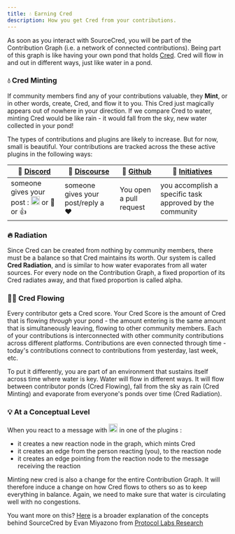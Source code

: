 ```yaml
---
title: 💧 Earning Cred
description: How you get Cred from your contributions.
---
```


As soon as you interact with SourceCred, you will be part of the Contribution Graph (i.e. a network of connected contributions). Being part of this graph is like having your own pond that holds [Cred]. Cred will flow in and out in different ways, just like water in a pond. 



### 💧 Cred Minting
If community members find any of your contributions valuable, they **Mint**, or in other words, create, Cred, and flow it to you. This Cred just magically appears out of nowhere in your direction. If we compare Cred to water, minting Cred would be like rain - it would fall from the sky, new water collected in your pond!

The types of contributions and plugins are likely to increase. But for now, small is beautiful. Your contributions are tracked across the these active plugins in the following ways:


| 💬 [Discord] | 🧵 [Discourse] | 🦠 [Github]| 🥇 [Initiatives]
| -- | -- | -- | -- |
|someone gives your post : <img width="20" alt="SourceCred" src='https://sourcecred.io/img/favicon.png' /> or :100: or :+1:| someone gives your post/reply a :heart: | You open a pull request  | you accomplish a specific task approved by the community

### 🔥 Radiation
Since Cred can be created from nothing by community members, there must be a balance so that Cred maintains its worth. Our system is called **Cred Radiation**, and is similar to how water evaporates from all water sources. For every node on the Contribution Graph, a fixed proportion of its Cred radiates away, and that fixed proportion is called alpha.

### 🏄🏾 Cred Flowing
Every contributor gets a Cred score. Your Cred Score is the amount of Cred that is flowing *through* your pond - the amount entering is the same amount that is simultaneously leaving, flowing to other community members. Each of your contributions is interconnected with other community contributions across different platforms. Contributions are even connected through time - today's contributions connect to contributions from yesterday, last week, etc.

To put it differently, you are part of an environment that sustains itself across time where water is key. Water will flow in different ways. It will flow between contributor ponds (Cred Flowing), fall from the sky as rain (Cred Minting) and evaporate from everyone's ponds over time (Cred Radiation).

### 💡 At a Conceptual Level 

When you react to a message with <img width="20" alt="SourceCred" src='https://sourcecred.io/img/favicon.png' /> in one of the plugins :

  - it creates a new reaction node in the graph, which mints Cred 
  - it creates an edge from the person reacting (you), to the reaction node
  - it creates an edge pointing from the reaction node to the message receiving the reaction
  
Minting new cred is also a change for the entire Contribution Graph. It will therefore induce a change on how Cred flows to others so as to keep everything in balance. Again, we need to make sure that water is circulating well with no congestions. 

You want more on this? [Here] is a broader explanation of the concepts behind SourceCred by Evan Miyazono from [Protocol Labs Research] 

[cred]: cred.md
[Discord]: https://discord.gg/XVFwCm
[Discourse]: https://discourse.sourcecred.io/
[Github]: https://github.com/sourcecred/sourcecred
[Initiatives]: https://sourcecred.io/docs/guides/initiatives
[Here]: https://research.protocol.ai/blog/2020/sourcecred-an-introduction-to-calculating-cred-and-grain/
[Protocol Labs Research]: https://research.protocol.ai/



